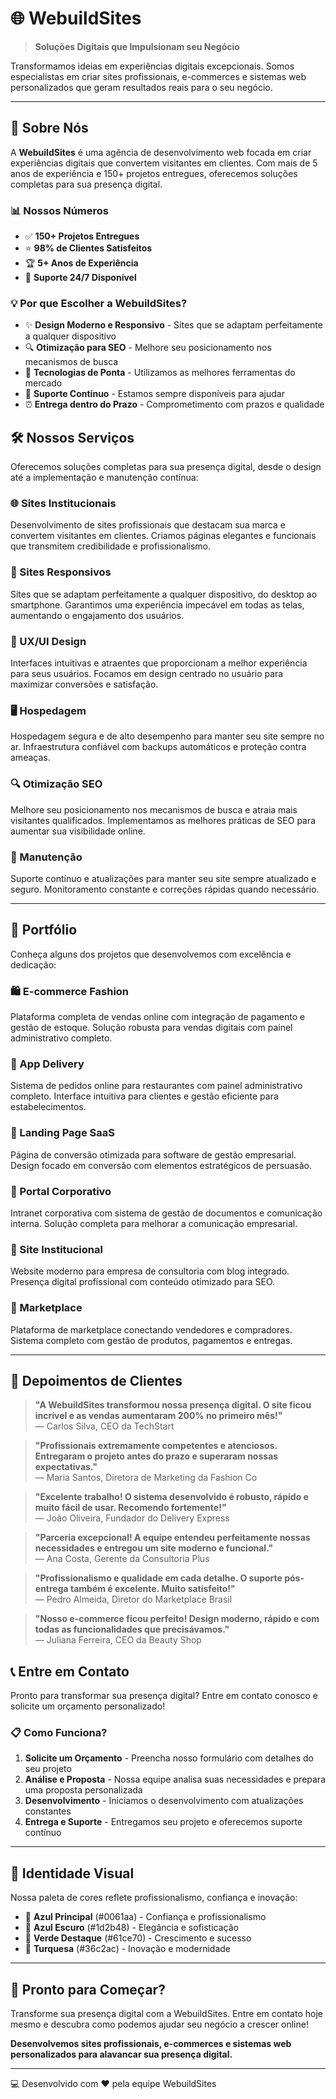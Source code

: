 # 🌐 WebuildSites

> **Soluções Digitais que Impulsionam seu Negócio**

Transformamos ideias em experiências digitais excepcionais. Somos especialistas em criar sites profissionais, e-commerces e sistemas web personalizados que geram resultados reais para o seu negócio.

---

## 🎯 Sobre Nós

A **WebuildSites** é uma agência de desenvolvimento web focada em criar experiências digitais que convertem visitantes em clientes. Com mais de 5 anos de experiência e 150+ projetos entregues, oferecemos soluções completas para sua presença digital.

### 📊 Nossos Números

- ✅ **150+ Projetos Entregues**
- ⭐ **98% de Clientes Satisfeitos**
- 🏆 **5+ Anos de Experiência**
- 🔧 **Suporte 24/7 Disponível**

### 💡 Por que Escolher a WebuildSites?

- ✨ **Design Moderno e Responsivo** - Sites que se adaptam perfeitamente a qualquer dispositivo
- 🔍 **Otimização para SEO** - Melhore seu posicionamento nos mecanismos de busca
- 🚀 **Tecnologias de Ponta** - Utilizamos as melhores ferramentas do mercado
- 🤝 **Suporte Contínuo** - Estamos sempre disponíveis para ajudar
- ⏰ **Entrega dentro do Prazo** - Comprometimento com prazos e qualidade

## 🛠️ Nossos Serviços

Oferecemos soluções completas para sua presença digital, desde o design até a implementação e manutenção contínua:

### 🌐 Sites Institucionais
Desenvolvimento de sites profissionais que destacam sua marca e convertem visitantes em clientes. Criamos páginas elegantes e funcionais que transmitem credibilidade e profissionalismo.

### 📱 Sites Responsivos
Sites que se adaptam perfeitamente a qualquer dispositivo, do desktop ao smartphone. Garantimos uma experiência impecável em todas as telas, aumentando o engajamento dos usuários.

### 🎨 UX/UI Design
Interfaces intuitivas e atraentes que proporcionam a melhor experiência para seus usuários. Focamos em design centrado no usuário para maximizar conversões e satisfação.

### 🖥️ Hospedagem
Hospedagem segura e de alto desempenho para manter seu site sempre no ar. Infraestrutura confiável com backups automáticos e proteção contra ameaças.

### 🔍 Otimização SEO
Melhore seu posicionamento nos mecanismos de busca e atraia mais visitantes qualificados. Implementamos as melhores práticas de SEO para aumentar sua visibilidade online.

### 🔧 Manutenção
Suporte contínuo e atualizações para manter seu site sempre atualizado e seguro. Monitoramento constante e correções rápidas quando necessário.

---

## 💼 Portfólio

Conheça alguns dos projetos que desenvolvemos com excelência e dedicação:

### 🛍️ E-commerce Fashion
Plataforma completa de vendas online com integração de pagamento e gestão de estoque. Solução robusta para vendas digitais com painel administrativo completo.

### 🍔 App Delivery
Sistema de pedidos online para restaurantes com painel administrativo completo. Interface intuitiva para clientes e gestão eficiente para estabelecimentos.

### 🚀 Landing Page SaaS
Página de conversão otimizada para software de gestão empresarial. Design focado em conversão com elementos estratégicos de persuasão.

### 🏢 Portal Corporativo
Intranet corporativa com sistema de gestão de documentos e comunicação interna. Solução completa para melhorar a comunicação empresarial.

### 🌟 Site Institucional
Website moderno para empresa de consultoria com blog integrado. Presença digital profissional com conteúdo otimizado para SEO.

### 🛒 Marketplace
Plataforma de marketplace conectando vendedores e compradores. Sistema completo com gestão de produtos, pagamentos e entregas.

---

## 💬 Depoimentos de Clientes

> **"A WebuildSites transformou nossa presença digital. O site ficou incrível e as vendas aumentaram 200% no primeiro mês!"**  
> — Carlos Silva, CEO da TechStart

> **"Profissionais extremamente competentes e atenciosos. Entregaram o projeto antes do prazo e superaram nossas expectativas."**  
> — Maria Santos, Diretora de Marketing da Fashion Co

> **"Excelente trabalho! O sistema desenvolvido é robusto, rápido e muito fácil de usar. Recomendo fortemente!"**  
> — João Oliveira, Fundador do Delivery Express

> **"Parceria excepcional! A equipe entendeu perfeitamente nossas necessidades e entregou um site moderno e funcional."**  
> — Ana Costa, Gerente da Consultoria Plus

> **"Profissionalismo e qualidade em cada detalhe. O suporte pós-entrega também é excelente. Muito satisfeito!"**  
> — Pedro Almeida, Diretor do Marketplace Brasil

> **"Nosso e-commerce ficou perfeito! Design moderno, rápido e com todas as funcionalidades que precisávamos."**  
> — Juliana Ferreira, CEO da Beauty Shop

## 📞 Entre em Contato

Pronto para transformar sua presença digital? Entre em contato conosco e solicite um orçamento personalizado!

### 📋 Como Funciona?

1. **Solicite um Orçamento** - Preencha nosso formulário com detalhes do seu projeto
2. **Análise e Proposta** - Nossa equipe analisa suas necessidades e prepara uma proposta personalizada
3. **Desenvolvimento** - Iniciamos o desenvolvimento com atualizações constantes
4. **Entrega e Suporte** - Entregamos seu projeto e oferecemos suporte contínuo

---

## 🎨 Identidade Visual

Nossa paleta de cores reflete profissionalismo, confiança e inovação:

- 🔵 **Azul Principal** (#0061aa) - Confiança e profissionalismo
- 🌙 **Azul Escuro** (#1d2b48) - Elegância e sofisticação
- 💚 **Verde Destaque** (#61ce70) - Crescimento e sucesso
- 🌊 **Turquesa** (#36c2ac) - Inovação e modernidade

---

## 🚀 Pronto para Começar?

Transforme sua presença digital com a WebuildSites. Entre em contato hoje mesmo e descubra como podemos ajudar seu negócio a crescer online!

**Desenvolvemos sites profissionais, e-commerces e sistemas web personalizados para alavancar sua presença digital.**

---

💻 Desenvolvido com ❤️ pela equipe WebuildSites